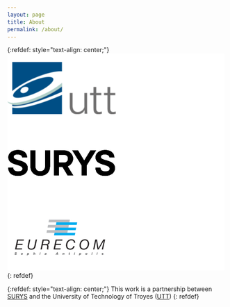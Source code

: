 ```yaml
---
layout: page
title: About
permalink: /about/
---
```



{:refdef: style="text-align: center;"}
![logo](/img/grouped_logo.png)
{: refdef}
&nbsp;
&nbsp;

{:refdef: style="text-align: center;"}
This work is a partnership between [SURYS](https://surys.com/) and the University of Technology of Troyes ([UTT](https://www.utt.fr/))
{: refdef}
